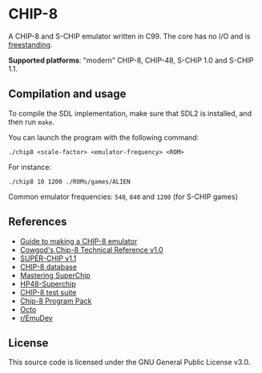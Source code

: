 # CHIP-8

A CHIP-8 and S-CHIP emulator written in C99. The core has no I/O and
is [freestanding](https://port70.net/~nsz/c/c99/n1256.html#4p6).

**Supported platforms**: "modern" CHIP-8, CHIP-48, S-CHIP 1.0 and
S-CHIP 1.1.

## Compilation and usage

To compile the SDL implementation, make sure that SDL2 is installed,
and then run `make`.

You can launch the program with the following command:

```
./chip8 <scale-factor> <emulator-frequency> <ROM>
```

For instance:

```
./chip8 10 1200 ./ROMs/games/ALIEN
```

Common emulator frequencies: `540`, `840` and `1200` (for S-CHIP
games)

## References

-   [Guide to making a CHIP-8 emulator](https://tobiasvl.github.io/blog/write-a-chip-8-emulator)
-   [Cowgod's Chip-8 Technical Reference v1.0](http://devernay.free.fr/hacks/chip8/C8TECH10.HTM)
-   [SUPER-CHIP v1.1](http://devernay.free.fr/hacks/chip8/schip.txt)
-   [CHIP-8 database](https://github.com/chip-8/chip-8-database)
-   [Mastering SuperChip](https://johnearnest.github.io/Octo/docs/SuperChip.html)
-   [HP48-Superchip](https://github.com/Chromatophore/HP48-Superchip)
-   [CHIP-8 test suite](https://github.com/Timendus/chip8-test-suite)
-   [Chip-8 Program Pack](https://github.com/kripod/chip8-roms)
-   [Octo](https://github.com/JohnEarnest/Octo)
-   [r/EmuDev](https://www.reddit.com/r/EmuDev)

## License

This source code is licensed under the GNU General Public License
v3.0.
